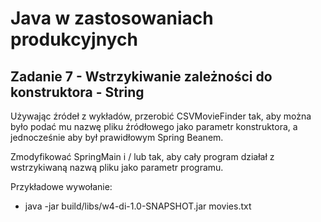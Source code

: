 # Java w zastosowaniach produkcyjnych

## Zadanie 7 - Wstrzykiwanie zależności do konstruktora - String

Używając źródeł z wykładów, przerobić CSVMovieFinder tak, aby można było podać mu nazwę pliku źródłowego
jako parametr konstruktora, a jednocześnie aby był prawidłowym Spring Beanem.

Zmodyfikować SpringMain i / lub tak, aby cały program działał z wstrzykiwaną nazwą pliku jako parametr programu.

Przykładowe wywołanie:

- java -jar build/libs/w4-di-1.0-SNAPSHOT.jar movies.txt
